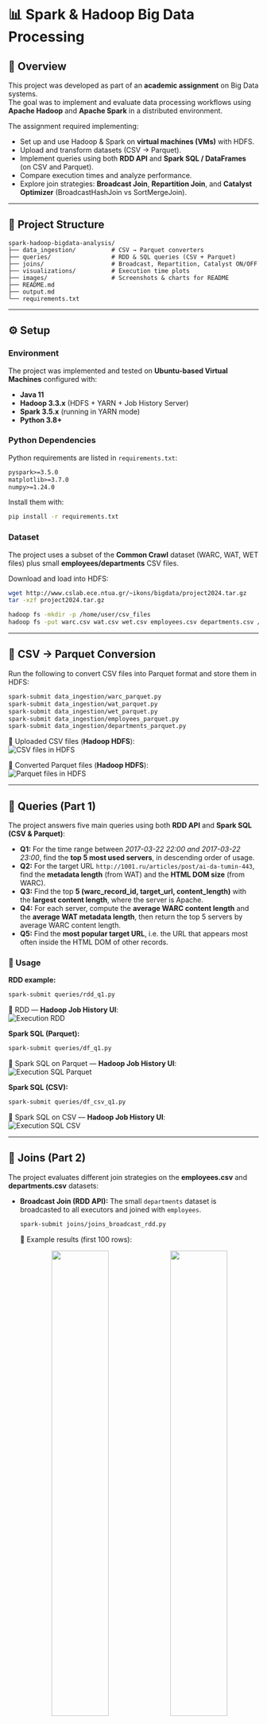 # 📊 Spark & Hadoop Big Data Processing  

## 📌 Overview  

This project was developed as part of an **academic assignment** on Big Data systems.  
The goal was to implement and evaluate data processing workflows using **Apache Hadoop** and **Apache Spark** in a distributed environment.  

The assignment required implementing:  
- Set up and use Hadoop & Spark on **virtual machines (VMs)** with HDFS.  
- Upload and transform datasets (CSV → Parquet).  
- Implement queries using both **RDD API** and **Spark SQL / DataFrames** (on CSV and Parquet).  
- Compare execution times and analyze performance.  
- Explore join strategies: **Broadcast Join**, **Repartition Join**, and **Catalyst Optimizer** (BroadcastHashJoin vs SortMergeJoin).  

---

## 📂 Project Structure  

```
spark-hadoop-bigdata-analysis/
├── data_ingestion/          # CSV → Parquet converters
├── queries/                 # RDD & SQL queries (CSV + Parquet)
├── joins/                   # Broadcast, Repartition, Catalyst ON/OFF
├── visualizations/          # Execution time plots
├── images/                  # Screenshots & charts for README
├── README.md
├── output.md
└── requirements.txt
```

---

## ⚙️ Setup  

### Environment  
The project was implemented and tested on **Ubuntu-based Virtual Machines** configured with:  
- **Java 11**  
- **Hadoop 3.3.x** (HDFS + YARN + Job History Server)  
- **Spark 3.5.x** (running in YARN mode)  
- **Python 3.8+**  

### Python Dependencies  
Python requirements are listed in `requirements.txt`:  

```txt
pyspark>=3.5.0
matplotlib>=3.7.0
numpy>=1.24.0
```  

Install them with:  
```bash
pip install -r requirements.txt
```

### Dataset  
The project uses a subset of the **Common Crawl** dataset (WARC, WAT, WET files) plus small **employees/departments** CSV files.  

Download and load into HDFS:  

```bash
wget http://www.cslab.ece.ntua.gr/~ikons/bigdata/project2024.tar.gz
tar -xzf project2024.tar.gz

hadoop fs -mkdir -p /home/user/csv_files
hadoop fs -put warc.csv wat.csv wet.csv employees.csv departments.csv /home/user/csv_files
```

---

## 🔄 CSV → Parquet Conversion  

Run the following to convert CSV files into Parquet format and store them in HDFS:  

```bash
spark-submit data_ingestion/warc_parquet.py
spark-submit data_ingestion/wat_parquet.py
spark-submit data_ingestion/wet_parquet.py
spark-submit data_ingestion/employees_parquet.py
spark-submit data_ingestion/departments_parquet.py
```

📸 Uploaded CSV files (**Hadoop HDFS**):  
![CSV files in HDFS](images/csv_files.png)  

📸 Converted Parquet files (**Hadoop HDFS**):  
![Parquet files in HDFS](images/parquet_files.png)  

---

## 🔎 Queries (Part 1)  

The project answers five main queries using both **RDD API** and **Spark SQL (CSV & Parquet)**:  

- **Q1:** For the time range between *2017-03-22 22:00 and 2017-03-22 23:00*, find the **top 5 most used servers**, in descending order of usage.  
- **Q2:** For the target URL `http://1001.ru/articles/post/ai-da-tumin-443`, find the **metadata length** (from WAT) and the **HTML DOM size** (from WARC).  
- **Q3:** Find the top **5 (warc_record_id, target_url, content_length)** with the **largest content length**, where the server is Apache.  
- **Q4:** For each server, compute the **average WARC content length** and the **average WAT metadata length**, then return the top 5 servers by average WARC content length.  
- **Q5:** Find the **most popular target URL**, i.e. the URL that appears most often inside the HTML DOM of other records.  

### 🚀 Usage  

**RDD example:**  
```bash
spark-submit queries/rdd_q1.py
```  
📸 RDD — **Hadoop Job History UI**:  
![Execution RDD](images/exec_rdd.png)  

**Spark SQL (Parquet):**  
```bash
spark-submit queries/df_q1.py
```  
📸 Spark SQL on Parquet — **Hadoop Job History UI**:  
![Execution SQL Parquet](images/exec_sql_parquet.png)  

**Spark SQL (CSV):**  
```bash
spark-submit queries/df_csv_q1.py
```  
📸 Spark SQL on CSV — **Hadoop Job History UI**:  
![Execution SQL CSV](images/exec_sql_csv.png)  

---

## 🔗 Joins (Part 2)  

The project evaluates different join strategies on the **employees.csv** and **departments.csv** datasets:  

- **Broadcast Join (RDD API):** The small `departments` dataset is broadcasted to all executors and joined with `employees`.  

  ```bash
  spark-submit joins/joins_broadcast_rdd.py
  ```  
  📸 Example results (first 100 rows):  

  <p align="center">
    <img src="images/broadcast_join_50.png" width="49%">
    <img src="images/broadcast_join_100.png" width="49%">
  </p>

- **Repartition Join (RDD API):** Both datasets are repartitioned by department id, grouped with `cogroup`, and joined.  

  ```bash
  spark-submit joins/joins_repartition_rdd.py
  ```  
  📸 Example results (first 100 rows):  

  <p align="center">
    <img src="images/repartition_join_50.png" width="49%" height="400px">
    <img src="images/repartition_join_100.png" width="49%" height="400px">
  </p>

- **Catalyst Optimizer (Spark SQL):** Compare execution times with broadcast threshold **enabled** (BroadcastHashJoin) vs **disabled** (SortMergeJoin).  

  ```bash
  spark-submit joins/join_broadcast_vs_sortmerge.py Y   # disable broadcast
  spark-submit joins/join_broadcast_vs_sortmerge.py N   # enable
  ```  

  📸 Physical plan (Catalyst enabled):  
  *Performs a series of joins between employees and departments using the Broadcast HashJoin method to optimize performance, while applying filters and data size restrictions to reduce the processing overhead.*  
  ![Catalyst Enabled Plan](images/catalyst_enabled.png)  

  📸 Physical plan (Catalyst disabled):  
  *Performs joins between employees and departments using the Sort-Merge Join method, which requires data sorting. For this specific query and dataset, it is less efficient compared to the Broadcast HashJoin chosen by Catalyst.*  
  ![Catalyst Disabled Plan](images/catalyst_disabled.png)  

---

## 📈 Results & Analysis  

### Execution Times  

| Query | RDD | SQL (CSV) | SQL (Parquet) |
|-------|-----|-----------|---------------|
| Q1    | 26  | 72        | 54            |
| Q2    | 24  | 41        | 36            |
| Q3    | 14  | 32        | 30            |
| Q4    | 31  | 34        | 33            |
| Q5    | 29  | 36        | 33            |

📊 **Execution time comparison:**  
![Execution Times](images/execution_times.png)  

#### Observations:  
- **RDD API (Map/Reduce):** Fastest execution times across all queries. Optimized for large-scale transformations.  
- **Spark SQL on CSV:** Slowest, due to schema inference and raw text parsing overhead.  
- **Spark SQL on Parquet:** Faster than CSV, thanks to Parquet’s columnar format and no schema inference.  

---

### Catalyst Optimizer Analysis  

- **Enabled (BroadcastHashJoin):** Spark automatically broadcasts the smaller dataset, achieving much faster execution.  
- **Disabled (SortMergeJoin):** Requires sorting of large datasets before joining, resulting in slower performance.  

📊 Catalyst join comparison:  
![Catalyst Comparison](images/catalyst_times.png)  

---

## 📝 Notes  
- All computations run on **VMs** configured with Hadoop + Spark.  
- Data is stored and processed in **HDFS**.  
- The project highlights performance differences between formats (CSV vs Parquet), APIs (RDD vs SQL), and join strategies.  

---

## 📜 License  
MIT License.

---
